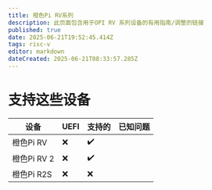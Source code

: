 ```yaml
---
title: 橙色Pi RV系列
description: 此页面包含用于OPI RV 系列设备的有用指南/调整的链接
published: true
date: 2025-06-21T19:52:45.414Z
tags: risc-v
editor: markdown
dateCreated: 2025-06-21T08:33:57.285Z
---
```


# 支持这些设备

| 设备        | UEFI | 支持的 | 已知问题 |
| --------- | ---- | --- | ---- |
| 橙色Pi RV   | ❌    | ✔️  |      |
| 橙色Pi RV 2 | ❌    | ✔️  |      |
| 橙色Pi R2S  | ❌    | ❌   |      |


